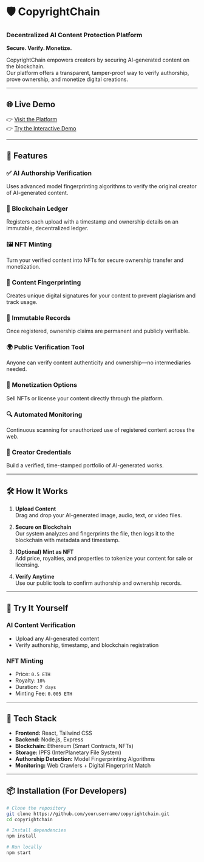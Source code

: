 # 🛡️ CopyrightChain

### Decentralized AI Content Protection Platform  
**Secure. Verify. Monetize.**  

CopyrightChain empowers creators by securing AI-generated content on the blockchain.  
Our platform offers a transparent, tamper-proof way to verify authorship, prove ownership, and monetize digital creations.

---

## 🌐 Live Demo

👉 [Visit the Platform](#)  
👉 [Try the Interactive Demo](#)

---

## 🚀 Features

### ✅ AI Authorship Verification  
Uses advanced model fingerprinting algorithms to verify the original creator of AI-generated content.

### 🔗 Blockchain Ledger  
Registers each upload with a timestamp and ownership details on an immutable, decentralized ledger.

### 🖼️ NFT Minting  
Turn your verified content into NFTs for secure ownership transfer and monetization.

### 🧠 Content Fingerprinting  
Creates unique digital signatures for your content to prevent plagiarism and track usage.

### 🔐 Immutable Records  
Once registered, ownership claims are permanent and publicly verifiable.

### 🌍 Public Verification Tool  
Anyone can verify content authenticity and ownership—no intermediaries needed.

### 💸 Monetization Options  
Sell NFTs or license your content directly through the platform.

### 🔍 Automated Monitoring  
Continuous scanning for unauthorized use of registered content across the web.

### 🪪 Creator Credentials  
Build a verified, time-stamped portfolio of AI-generated works.

---

## 🛠️ How It Works

1. **Upload Content**  
   Drag and drop your AI-generated image, audio, text, or video files.

2. **Secure on Blockchain**  
   Our system analyzes and fingerprints the file, then logs it to the blockchain with metadata and timestamp.

3. **(Optional) Mint as NFT**  
   Add price, royalties, and properties to tokenize your content for sale or licensing.

4. **Verify Anytime**  
   Use our public tools to confirm authorship and ownership records.

---

## 🧪 Try It Yourself

### AI Content Verification  
- Upload any AI-generated content  
- Verify authorship, timestamp, and blockchain registration

### NFT Minting  
- Price: `0.5 ETH`  
- Royalty: `10%`  
- Duration: `7 days`  
- Minting Fee: `0.005 ETH`

---

## 🧰 Tech Stack

- **Frontend:** React, Tailwind CSS  
- **Backend:** Node.js, Express  
- **Blockchain:** Ethereum (Smart Contracts, NFTs)  
- **Storage:** IPFS (InterPlanetary File System)  
- **Authorship Detection:** Model Fingerprinting Algorithms  
- **Monitoring:** Web Crawlers + Digital Fingerprint Match  

---

## 📦 Installation (For Developers)

```bash
# Clone the repository
git clone https://github.com/yourusername/copyrightchain.git
cd copyrightchain

# Install dependencies
npm install

# Run locally
npm start
